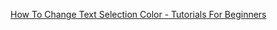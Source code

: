 [How To Change Text Selection Color - Tutorials For Beginners](https://www.youtube.com/watch?v=zHDE2yGIr2g)